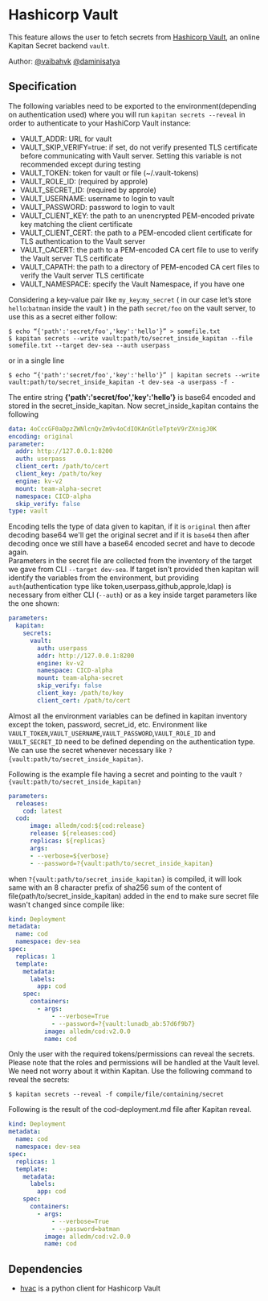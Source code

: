 # Hashicorp Vault  
  
This feature allows the user to fetch secrets from [Hashicorp Vault](https://www.vaultproject.io/), an online Kapitan Secret backend `vault`.  
  
Author: [@vaibahvk](https://github.com/vaibhavk) [@daminisatya](https://github.com/daminisatya)  
## Specification  
  
The following variables need to be exported to the environment(depending on authentication used) where you will run `kapitan secrets --reveal` in order to authenticate to your HashiCorp Vault instance:  
* VAULT_ADDR: URL for vault  
* VAULT_SKIP_VERIFY=true: if set, do not verify presented TLS certificate before communicating with Vault server. Setting this variable is not recommended except during testing  
* VAULT_TOKEN: token for vault or file (~/.vault-tokens)  
* VAULT_ROLE_ID: (required by approle)  
* VAULT_SECRET_ID: (required by approle)  
* VAULT_USERNAME: username to login to vault  
* VAULT_PASSWORD: password to login to vault  
* VAULT_CLIENT_KEY: the path to an unencrypted PEM-encoded private key matching the client certificate  
* VAULT_CLIENT_CERT: the path to a PEM-encoded client certificate for TLS authentication to the Vault server  
* VAULT_CACERT: the path to a PEM-encoded CA cert file to use to verify the Vault server TLS certificate  
* VAULT_CAPATH: the path to a directory of PEM-encoded CA cert files to verify the Vault server TLS certificate  
* VAULT_NAMESPACE: specify the Vault Namespace, if you have one  
  
Considering a key-value pair like `my_key`:`my_secret` ( in our case let’s store `hello`:`batman` inside the vault ) in the path `secret/foo` on the vault server, to use this as a secret either follow:  
  
```shell  
$ echo “{'path':'secret/foo','key':'hello'}” > somefile.txt  
$ kapitan secrets --write vault:path/to/secret_inside_kapitan --file somefile.txt --target dev-sea --auth userpass 
```  
or in a single line  
```shell  
$ echo “{'path':'secret/foo','key':'hello'}” | kapitan secrets --write vault:path/to/secret_inside_kapitan -t dev-sea -a userpass -f -  
```  
The entire string __{'path':'secret/foo','key':'hello'}__ is base64 encoded and stored in the secret_inside_kapitan. Now secret_inside_kapitan contains the following  
  
```yaml    
data: 4oCccGF0aDpzZWNlcnQvZm9v4oCdIOKAnGtleTpteV9rZXnigJ0K  
encoding: original  
parameter:
  addr: http://127.0.0.1:8200
  auth: userpass
  client_cert: /path/to/cert
  client_key: /path/to/key
  engine: kv-v2
  mount: team-alpha-secret
  namespace: CICD-alpha
  skip_verify: false
type: vault  
```  
  
Encoding tells the type of data given to kapitan, if it is `original` then after decoding base64 we'll get the original secret and if it is `base64` then after decoding once we still have a base64 encoded secret and have to decode again.  
Parameters in the secret file are collected from the inventory of the target we gave from CLI `--target dev-sea`. If target isn't provided then kapitan will identify the variables from the environment, but providing `auth`(authentication type like token,userpass,github,approle,ldap) is necessary from either CLI (`--auth`) or as a key inside target parameters like the one shown:  
  
```yaml  
parameters:
  kapitan:
    secrets:
      vault:
        auth: userpass
        addr: http://127.0.0.1:8200
        engine: kv-v2
        namespace: CICD-alpha
        mount: team-alpha-secret
        skip_verify: false
        client_key: /path/to/key
        client_cert: /path/to/cert
```
  
Almost all the environment variables can be defined in kapitan inventory except the token, password, secret_id, etc. Environment like `VAULT_TOKEN`,`VAULT_USERNAME`,`VAULT_PASSWORD`,`VAULT_ROLE_ID` and `VAULT_SECRET_ID` need to be defined depending on the authentication type.   
We can use the secret whenever necessary like `?{vault:path/to/secret_inside_kapitan}`.  
  
Following is the example file having a secret and pointing to the vault `?{vault:path/to/secret_inside_kapitan}`  
  
```yaml    
parameters:
  releases:
    cod: latest
  cod:
	  image: alledm/cod:${cod:release}
	  release: ${releases:cod}
	  replicas: ${replicas}
	  args:
	  - --verbose=${verbose}
      - --password=?{vault:path/to/secret_inside_kapitan}
```  
  
when `?{vault:path/to/secret_inside_kapitan}` is compiled, it will look same with an 8 character prefix of sha256 sum of the content of file(path/to/secret_inside_kapitan) added in the end to make sure secret file wasn't changed since compile like:  
```yaml  
kind: Deployment
metadata:
  name: cod
  namespace: dev-sea
spec:
  replicas: 1
  template:
    metadata:
      labels:
        app: cod
    spec:
      containers:
        - args:
            - --verbose=True
            - --password=?{vault:lunadb_ab:57d6f9b7}
          image: alledm/cod:v2.0.0
          name: cod
``` 
  
Only the user with the required tokens/permissions can reveal the secrets. Please note that the roles and permissions will be handled at the Vault level. We need not worry about it within Kapitan. Use the following command to reveal the secrets:  

```shell  
$ kapitan secrets --reveal -f compile/file/containing/secret  
```  

Following is the result of the cod-deployment.md file after Kapitan reveal.

```yaml  
kind: Deployment
metadata:
  name: cod
  namespace: dev-sea
spec:
  replicas: 1
  template:
    metadata:
      labels:
        app: cod
    spec:
      containers:
        - args:
            - --verbose=True
            - --password=batman
          image: alledm/cod:v2.0.0
          name: cod
```  

## Dependencies  
 
- [hvac](https://github.com/hvac/hvac) is a python client for Hashicorp Vault
